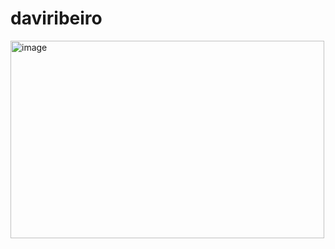 # daviribeiro
<img width="502" height="316" alt="image" src="https://github.com/user-attachments/assets/ca045d3c-009f-493c-b791-d69808b2f22d" />

